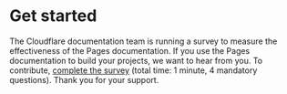 # Get started
The Cloudflare documentation team is running a survey to measure the effectiveness of the Pages documentation. If you use the Pages documentation to build your projects, we want to hear from you.
To contribute, [complete the survey](https://forms.gle/ufDHpP9YvqTzJzXC7) (total time: 1 minute, 4 mandatory questions).
Thank you for your support.